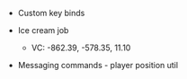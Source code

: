 * Custom key binds
* Ice cream job
    * VC: -862.39, -578.35, 11.10

* Messaging commands - player position util